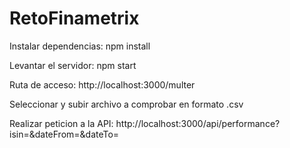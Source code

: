 # RetoFinametrix
Instalar dependencias: npm install

Levantar el servidor: npm start

Ruta de acceso: http://localhost:3000/multer

Seleccionar y subir archivo a comprobar en formato .csv

Realizar peticion a la API: http://localhost:3000/api/performance?isin=&dateFrom=&dateTo=
